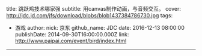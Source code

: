 title: 跳跃鸡技术哪家强
subtitle: 用canvas制作动画，与音频交互。
cover: http://jdc.jd.com/jfs/download/blobs/blob1437384786730.jpg
tags:
  - 游戏
author:
  nick: 京东
  github_name: JDC
date: 2016-12-13 08:00:00
publishDate: 2014-09-30T16:00:00.000Z
link: http://www.paipai.com/event/bird/index.html

---